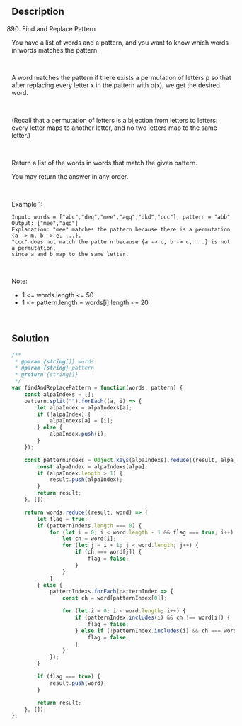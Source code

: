 ## Description
890. Find and Replace Pattern

You have a list of words and a pattern, and you want to know which words in words matches the pattern. <br>

<br>

A word matches the pattern if there exists a permutation of letters p so that after replacing every letter x in the pattern with p(x), we get the desired word. <br>

<br>

(Recall that a permutation of letters is a bijection from letters to letters: every letter maps to another letter, and no two letters map to the same letter.) <br>

<br>

Return a list of the words in words that match the given pattern. <br>

You may return the answer in any order.<br>

<br>

Example 1: <br>

~~~
Input: words = ["abc","deq","mee","aqq","dkd","ccc"], pattern = "abb"
Output: ["mee","aqq"]
Explanation: "mee" matches the pattern because there is a permutation {a -> m, b -> e, ...}. 
"ccc" does not match the pattern because {a -> c, b -> c, ...} is not a permutation,
since a and b map to the same letter.
~~~

<br>

Note: <br>
- 1 <= words.length <= 50
- 1 <= pattern.length = words[i].length <= 20

<br>

## Solution

```javascript
/**
 * @param {string[]} words
 * @param {string} pattern
 * @return {string[]}
 */
var findAndReplacePattern = function(words, pattern) {
    const alpaIndexs = [];
    pattern.split("").forEach((a, i) => {
        let alpaIndex = alpaIndexs[a];
        if (!alpaIndex) {
            alpaIndexs[a] = [i];
        } else {
            alpaIndex.push(i);
        }
    });

    const patternIndexs = Object.keys(alpaIndexs).reduce((result, alpa) => {
        const alpaIndex = alpaIndexs[alpa];
        if (alpaIndex.length > 1) {
            result.push(alpaIndex);
        }
        return result;
    }, []);

    return words.reduce((result, word) => {
        let flag = true;
        if (patternIndexs.length === 0) {
            for (let i = 0; i < word.length - 1 && flag === true; i++) {
                let ch = word[i];
                for (let j = i + 1; j < word.length; j++) {
                    if (ch === word[j]) {
                        flag = false;
                    }
                }
            }
        } else {
            patternIndexs.forEach(patternIndex => {
                const ch = word[patternIndex[0]];

                for (let i = 0; i < word.length; i++) {
                    if (patternIndex.includes(i) && ch !== word[i]) {
                        flag = false;
                    } else if (!patternIndex.includes(i) && ch === word[i]) {
                        flag = false;
                    }
                }   
            });
        }

        if (flag === true) {
            result.push(word);
        }

        return result;
    }, []);
};
```